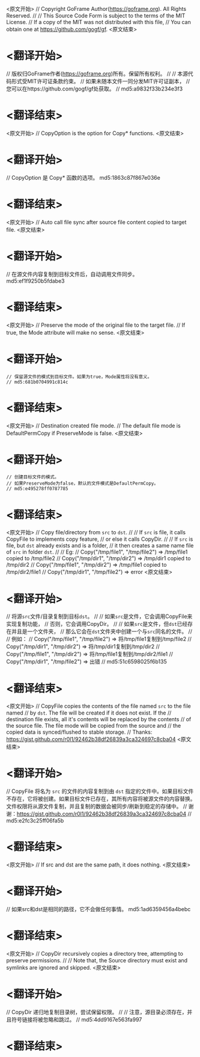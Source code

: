 
<原文开始>
// Copyright GoFrame Author(https://goframe.org). All Rights Reserved.
//
// This Source Code Form is subject to the terms of the MIT License.
// If a copy of the MIT was not distributed with this file,
// You can obtain one at https://github.com/gogf/gf.
<原文结束>

# <翻译开始>
// 版权归GoFrame作者(https://goframe.org)所有。保留所有权利。
//
// 本源代码形式受MIT许可证条款约束。
// 如果未随本文件一同分发MIT许可证副本，
// 您可以在https://github.com/gogf/gf处获取。
// md5:a9832f33b234e3f3
# <翻译结束>


<原文开始>
// CopyOption is the option for Copy* functions.
<原文结束>

# <翻译开始>
// CopyOption 是 Copy* 函数的选项。 md5:1863c87f867e036e
# <翻译结束>


<原文开始>
// Auto call file sync after source file content copied to target file.
<原文结束>

# <翻译开始>
// 在源文件内容复制到目标文件后，自动调用文件同步。 md5:ef1f9250b5fdabe3
# <翻译结束>


<原文开始>
	// Preserve the mode of the original file to the target file.
	// If true, the Mode attribute will make no sense.
<原文结束>

# <翻译开始>
	// 保留源文件的模式到目标文件。如果为true，Mode属性将没有意义。
	// md5:681b0704991c814c
# <翻译结束>


<原文开始>
	// Destination created file mode.
	// The default file mode is DefaultPermCopy if PreserveMode is false.
<原文结束>

# <翻译开始>
	// 创建目标文件的模式。
	// 如果PreserveMode为false，默认的文件模式是DefaultPermCopy。
	// md5:e495278ff0787785
# <翻译结束>


<原文开始>
// Copy file/directory from `src` to `dst`.
//
// If `src` is file, it calls CopyFile to implements copy feature,
// or else it calls CopyDir.
//
// If `src` is file, but `dst` already exists and is a folder,
// it then creates a same name file of `src` in folder `dst`.
//
// Eg:
// Copy("/tmp/file1", "/tmp/file2") => /tmp/file1 copied to /tmp/file2
// Copy("/tmp/dir1",  "/tmp/dir2")  => /tmp/dir1  copied to /tmp/dir2
// Copy("/tmp/file1", "/tmp/dir2")  => /tmp/file1 copied to /tmp/dir2/file1
// Copy("/tmp/dir1",  "/tmp/file2") => error
<原文结束>

# <翻译开始>
// 将源`src`文件/目录复制到目标`dst`。
//
// 如果`src`是文件，它会调用CopyFile来实现复制功能，
// 否则，它会调用CopyDir。
//
// 如果`src`是文件，但`dst`已经存在并且是一个文件夹，
// 那么它会在`dst`文件夹中创建一个与`src`同名的文件。
//
// 例如：
// Copy("/tmp/file1", "/tmp/file2") => 将/tmp/file1复制到/tmp/file2
// Copy("/tmp/dir1",  "/tmp/dir2")  => 将/tmp/dir1复制到/tmp/dir2
// Copy("/tmp/file1", "/tmp/dir2")  => 将/tmp/file1复制到/tmp/dir2/file1
// Copy("/tmp/dir1",  "/tmp/file2") => 出错
// md5:51c6598025f6b135
# <翻译结束>


<原文开始>
// CopyFile copies the contents of the file named `src` to the file named
// by `dst`. The file will be created if it does not exist. If the
// destination file exists, all it's contents will be replaced by the contents
// of the source file. The file mode will be copied from the source and
// the copied data is synced/flushed to stable storage.
// Thanks: https://gist.github.com/r0l1/92462b38df26839a3ca324697c8cba04
<原文结束>

# <翻译开始>
// CopyFile 将名为 `src` 的文件的内容复制到由 `dst` 指定的文件中。如果目标文件不存在，它将被创建。如果目标文件已存在，其所有内容将被源文件的内容替换。文件权限将从源文件复制，并且复制的数据会被同步/刷新到稳定的存储中。
// 谢谢：https://gist.github.com/r0l1/92462b38df26839a3ca324697c8cba04
// md5:e2fc3c25ff06fa5b
# <翻译结束>


<原文开始>
// If src and dst are the same path, it does nothing.
<原文结束>

# <翻译开始>
// 如果src和dst是相同的路径，它不会做任何事情。 md5:1ad6359456a4bebc
# <翻译结束>


<原文开始>
// CopyDir recursively copies a directory tree, attempting to preserve permissions.
//
// Note that, the Source directory must exist and symlinks are ignored and skipped.
<原文结束>

# <翻译开始>
// CopyDir 递归地复制目录树，尝试保留权限。
//
// 注意，源目录必须存在，并且符号链接将被忽略和跳过。
// md5:4dd9167e563fa997
# <翻译结束>


